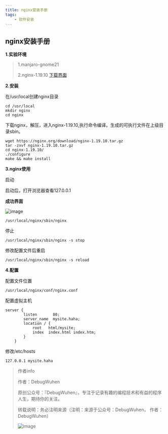 ```yaml
---
title: nginx安装手册
tags:
    - 软件安装
---
```


## nginx安装手册

**1.实验环境**

>1.manjaro-gnome21
>
>2.nginx-1.19.10 [下载界面](https://nginx.org/en/download.html)
>

<!--more-->

**2.安装**

在/usr/local创建nginx目录

```
cd /usr/local
mkdir nginx
cd nginx
```

下载nginx，解压，进入nginx-1.19.10,执行命令编译。生成的可执行文件在上级目录sbin。

```
wget https://nginx.org/download/nginx-1.19.10.tar.gz
tar -zxvf nginx-1.19.10.tar.gz
cd nginx-1.19.10/ 
./configure
make && make install
```

**3.nginx使用**

启动

启动后，打开浏览器查看127.0.0.1

**成功界面**

![image](https://user-images.githubusercontent.com/48900845/115152209-c1b5df00-a0a2-11eb-8564-e73258255bdd.png)


```
/usr/local/nginx/sbin/nginx
```

停止

```
/usr/local/nginx/sbin/nginx -s stop
```

修改配置文件后重启

```
/usr/local/nginx/sbin/nginx -s reload
```

**4.配置**

配置文件位置

```
/usr/local/nginx/conf/nginx.conf
```

配置虚拟主机

```
server {
        listen       80;
        server_name  mysite.haha;
        location / {
            root   html/mysite;
            index  index.html index.htm;
        }
    }
```

修改/etc/hosts

```
127.0.0.1 mysite.haha
```

>作者info
>
>作者：DebugWuhen
>
>原创公众号：『DebugWuhen』，专注于记录有趣的编程技术和有益的程序人生，期待你的关注。
>
>转载说明：务必注明来源（注明：来源于公众号：DebugWuhen， 作者：DebugWuhen）
>
>![image](https://user-images.githubusercontent.com/48900845/112752163-3b0e6480-9004-11eb-899d-66ddef749c2b.png)


